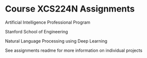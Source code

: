 # Course XCS224N Assignments

Artificial Intelligence Professional Program

Stanford School of Engineering

Natural Language Processing using Deep Learning

See assignments readme for more information on individual projects
